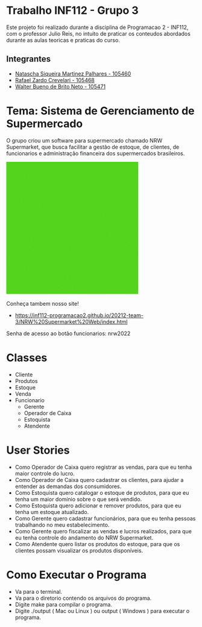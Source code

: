 # Trabalho INF112 - Grupo 3
Este projeto foi realizado durante a disciplina de Programacao 2 - INF112, com o professor Julio Reis, no intuito de praticar os conteudos abordados durante as aulas teoricas e praticas do curso.

## Integrantes
<ul>
  <li><a href="https://github.com/NataschaPalhares">Natascha Siqueira Martinez Palhares - 105460 </a></li>
  <li><a href="https://github.com/rafazardo">Rafael Zardo Crevelari - 105468 </a></li>
  <li><a href="https://github.com/Morphy999">Walter Bueno de Brito Neto - 105471 </a></li>
</ul>

# Tema: Sistema de Gerenciamento de Supermercado

O grupo criou um software para supermercado chamado NRW Supermarket, que busca facilitar a gestão de estoque, de clientes, de funcionarios e administração financeira dos supermercados brasileiros.

![Alt text](https://github.com/INF112-Programacao2/20212-team-3/blob/main/Imagens/logoNRW.gif)

Conheça tambem nosso site!

- https://inf112-programacao2.github.io/20212-team-3/NRW%20Supermarket%20Web/index.html

Senha de acesso ao botão funcionarios: nrw2022

# Classes
 - Cliente
 - Produtos
 - Estoque
 - Venda
 - Funcionario
   - Gerente 
   - Operador de Caixa 
   - Estoquista 
   - Atendente 

# User Stories
 - Como Operador de Caixa quero registrar as vendas, para que eu tenha maior
controle do lucro.
 - Como Operador de Caixa quero cadastrar os clientes, para ajudar a entender
as demandas dos consumidores.
 - Como Estoquista quero catalogar o estoque de produtos, para que eu tenha
um maior domínio sobre o que será vendido.
 - Como Estoquista quero adicionar e remover produtos, para que eu tenha um
estoque atualizado.
 - Como Gerente quero cadastrar funcionários, para que eu tenha pessoas
trabalhando no meu estabelecimento.
 - Como Gerente quero fiscalizar as vendas e lucros realizados, para que eu
tenha controle do andamento do NRW Supermarket.
 - Como Atendente quero listar os produtos do estoque, para que os clientes
possam visualizar os produtos disponíveis.

# Como Executar o Programa
 - Va para o terminal.
 - Va para o diretorio contendo os arquivos do programa.
 - Digite make para compilar o programa.
 - Digite ./output ( Mac ou Linux ) ou output ( Windows ) para executar o programa.
